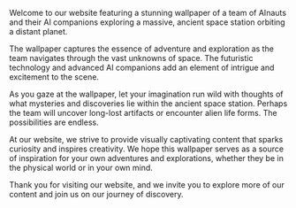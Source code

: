 <!--
Write me content for website with wallpaper "A team of AInauts and their AI companions exploring a massive, ancient space station orbiting a distant planet."
-->

<!--font:Montserrat-->

Welcome to our website featuring a stunning wallpaper of a team of AInauts and their AI companions exploring a massive, ancient space station orbiting a distant planet.

The wallpaper captures the essence of adventure and exploration as the team navigates through the vast unknowns of space. The futuristic technology and advanced AI companions add an element of intrigue and excitement to the scene.

As you gaze at the wallpaper, let your imagination run wild with thoughts of what mysteries and discoveries lie within the ancient space station. Perhaps the team will uncover long-lost artifacts or encounter alien life forms. The possibilities are endless.

At our website, we strive to provide visually captivating content that sparks curiosity and inspires creativity. We hope this wallpaper serves as a source of inspiration for your own adventures and explorations, whether they be in the physical world or in your own mind.

Thank you for visiting our website, and we invite you to explore more of our content and join us on our journey of discovery.
